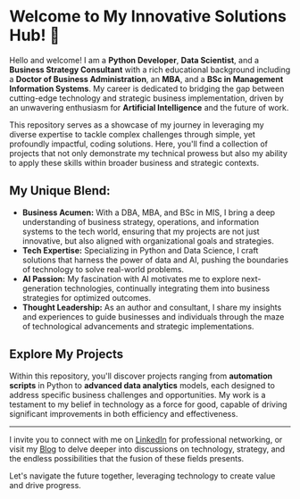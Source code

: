# Welcome to My Innovative Solutions Hub! 🌟

Hello and welcome! I am a **Python Developer**, **Data Scientist**, and a **Business Strategy Consultant** with a rich educational background including a **Doctor of Business Administration**, an **MBA**, and a **BSc in Management Information Systems**. My career is dedicated to bridging the gap between cutting-edge technology and strategic business implementation, driven by an unwavering enthusiasm for **Artificial Intelligence** and the future of work.

This repository serves as a showcase of my journey in leveraging my diverse expertise to tackle complex challenges through simple, yet profoundly impactful, coding solutions. Here, you'll find a collection of projects that not only demonstrate my technical prowess but also my ability to apply these skills within broader business and strategic contexts.

## My Unique Blend:

- **Business Acumen:** With a DBA, MBA, and BSc in MIS, I bring a deep understanding of business strategy, operations, and information systems to the tech world, ensuring that my projects are not just innovative, but also aligned with organizational goals and strategies.
- **Tech Expertise:** Specializing in Python and Data Science, I craft solutions that harness the power of data and AI, pushing the boundaries of technology to solve real-world problems.
- **AI Passion:** My fascination with AI motivates me to explore next-generation technologies, continually integrating them into business strategies for optimized outcomes.
- **Thought Leadership:** As an author and consultant, I share my insights and experiences to guide businesses and individuals through the maze of technological advancements and strategic implementations.

## Explore My Projects

Within this repository, you'll discover projects ranging from **automation scripts** in Python to **advanced data analytics** models, each designed to address specific business challenges and opportunities. My work is a testament to my belief in technology as a force for good, capable of driving significant improvements in both efficiency and effectiveness.

---

I invite you to connect with me on [LinkedIn](https://www.linkedin.com/in/akawakejigu/) for professional networking, or visit my [Blog](#) to delve deeper into discussions on technology, strategy, and the endless possibilities that the fusion of these fields presents.

Let's navigate the future together, leveraging technology to create value and drive progress. 
